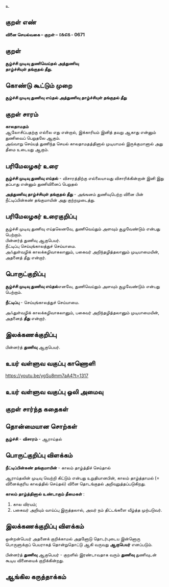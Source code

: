 உ

## குறள் எண் 

**வினை செயல்வகை – குறள் – ௦௬௭௧ - 0671** 

## குறள் 

**சூழ்ச்சி முடிவு துணிவெய்தல் அத்துணிவு  
தாழ்ச்சியுள் தங்குதல் தீது.**  

## கொண்டு கூட்டும் முறை

**சூழ்ச்சி முடிவு துணிவு எய்தல் அத்துணிவு தாழ்ச்சியுள் தங்குதல் தீது**

## குறள் சாரம் 

**காலதாமதம்**  
ஆலோசிப்பதற்கு எல்லை எது என்றால், இக்காரியம் இனித் தவறு ஆகாது என்னும் துணிவைப் பெறுதலே ஆகும்.  
அவ்வாறு செய்யத் துணிந்த செயல் காலதாமதத்தினால் முடியாமல் இருக்குமானால் அது தீமை உடையது ஆகும்.  

## பரிமேலழகர் உரை

**சூழ்ச்சி முடிவு துணிவு எய்தல்** - விசாரத்திற்கு எல்லையாவது விசாரிக்கின்றான் இனி இது தப்பாது என்னும் துணிவினைப் பெறுதல்  

**அத்துணிவு தாழ்ச்சியுள் தங்குதல் தீது** - அங்ஙனம் துணிவுபெற்ற வினை பின் நீட்டிப்பின்கண் தங்குமாயின் அது குற்றமுடைத்து. 

## பரிமேலழகர் உரைகுறிப்பு   

சூழ்ச்சி முடிவு துணிவு எய்தலெனவே, துணிவெய்தும் அளவும் சூழவேண்டும் என்பது பெற்றாம்.  
பின்னர்த் துணிவு ஆகுபெயர்.  
நீட்டிப்பு செய்யுங்காலத்துச் செய்யாமை.  
அஃதுள்வழிக் காலக்கழிவாகலானும், பகைவர் அறிந்தழித்தலானும் முடியாமையின், அதனைத் தீது என்றார்.    

## பொருட்குறிப்பு 

**சூழ்ச்சி முடிவு துணிவு எய்தல்**எனவே, துணிவெய்தும் அளவும் சூழவேண்டும் என்பது பெற்றாம்.  

**நீட்டிப்பு** - செய்யுங்காலத்துச் செய்யாமை.  

அஃதுள்வழிக் காலக்கழிவாகலானும், பகைவர் அறிந்தழித்தலானும் முடியாமையின், அதனைத் **தீது** என்றார்.     

## இலக்கணக்குறிப்பு  

பின்னர்த் **துணிவு** ஆகுபெயர்.    

## உயர் வள்ளுவ வகுப்பு காணொளி

https://youtu.be/ygSu8mm7aA4?t=1317 

## உயர் வள்ளுவ வகுப்பு ஒலி அமைவு 

 
## குறள் சார்ந்த கதைகள் 


## தொன்மையான சொற்கள்

**சூழ்ச்சி** - **விசாரம்** - ஆராய்தல்  

## பொருட்குறிப்பு விளக்கம்

**நீட்டிப்பின்கண் தங்குமாயின்** - காலம் தாழ்த்திச் செய்தால்  

ஆராய்தலின் முடிவு வெற்றி கிட்டும் என்பது உறுதியானபின், காலம் தாழ்த்தாமல் (= வினைக்குரிய காலத்தில் செய்தல்) வினை தொடங்குதல் அறிவுறுத்தப்படுகிறது.  

**காலம் தாழ்த்தினால் உண்டாகும் தீமைகள்** : 
1. கால விரயம்;
2. பகைவர் அறியும் வாய்ப்பு இருத்தலால், அவர் நம் திட்டங்களை வீழ்த்த முற்படுவர்.  

## இலக்கணக்குறிப்பு விளக்கம்

ஒன்றன்பெயர் அதனைக் குறிக்காமல் அதனோடு தொடர்புடைய இன்னொரு பொருளுக்குப் பெயராகத் தொன்றுதொட்டு ஆகி வருவது **ஆகுபெயர்** எனப்படும்.   

பின்னர்த் **துணிவு** ஆகுபெயர் - குறளில் இரண்டாவதாக வரும் **துணிவு** துணிவுடன் கூடிய வினையைக் குறிக்கின்றது.    


## ஆங்கில கருத்தாக்கம் 


